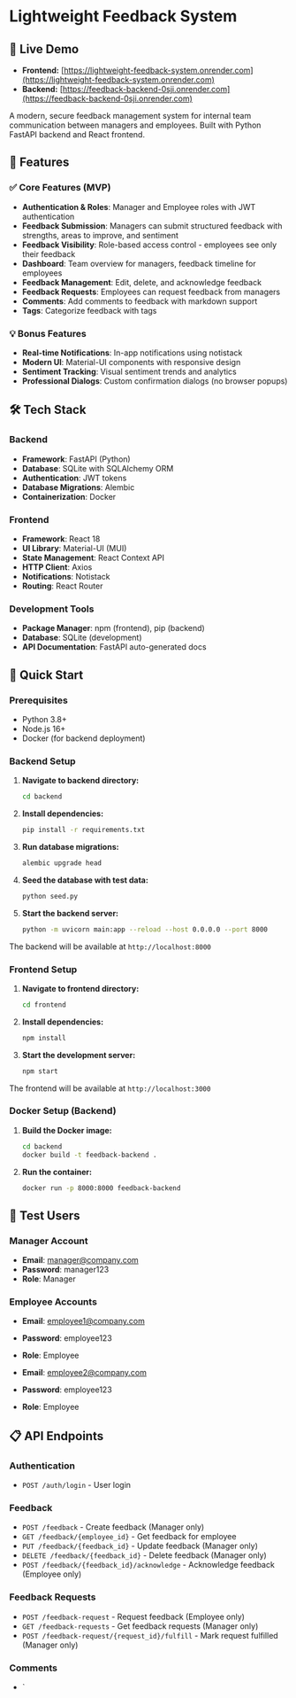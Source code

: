 # Lightweight Feedback System

## 🚀 Live Demo

- **Frontend:** [https://lightweight-feedback-system.onrender.com](https://lightweight-feedback-system.onrender.com)
- **Backend:** [https://feedback-backend-0sji.onrender.com](https://feedback-backend-0sji.onrender.com)

A modern, secure feedback management system for internal team communication between managers and employees. Built with Python FastAPI backend and React frontend.

## 🌟 Features

### ✅ Core Features (MVP)
- **Authentication & Roles**: Manager and Employee roles with JWT authentication
- **Feedback Submission**: Managers can submit structured feedback with strengths, areas to improve, and sentiment
- **Feedback Visibility**: Role-based access control - employees see only their feedback
- **Dashboard**: Team overview for managers, feedback timeline for employees
- **Feedback Management**: Edit, delete, and acknowledge feedback
- **Feedback Requests**: Employees can request feedback from managers
- **Comments**: Add comments to feedback with markdown support
- **Tags**: Categorize feedback with tags

### 💡 Bonus Features
- **Real-time Notifications**: In-app notifications using notistack
- **Modern UI**: Material-UI components with responsive design
- **Sentiment Tracking**: Visual sentiment trends and analytics
- **Professional Dialogs**: Custom confirmation dialogs (no browser popups)

## 🛠️ Tech Stack

### Backend
- **Framework**: FastAPI (Python)
- **Database**: SQLite with SQLAlchemy ORM
- **Authentication**: JWT tokens
- **Database Migrations**: Alembic
- **Containerization**: Docker

### Frontend
- **Framework**: React 18
- **UI Library**: Material-UI (MUI)
- **State Management**: React Context API
- **HTTP Client**: Axios
- **Notifications**: Notistack
- **Routing**: React Router

### Development Tools
- **Package Manager**: npm (frontend), pip (backend)
- **Database**: SQLite (development)
- **API Documentation**: FastAPI auto-generated docs

## 🚀 Quick Start

### Prerequisites
- Python 3.8+
- Node.js 16+
- Docker (for backend deployment)

### Backend Setup

1. **Navigate to backend directory:**
   ```bash
   cd backend
   ```

2. **Install dependencies:**
   ```bash
   pip install -r requirements.txt
   ```

3. **Run database migrations:**
   ```bash
   alembic upgrade head
   ```

4. **Seed the database with test data:**
   ```bash
   python seed.py
   ```

5. **Start the backend server:**
   ```bash
   python -m uvicorn main:app --reload --host 0.0.0.0 --port 8000
   ```

The backend will be available at `http://localhost:8000`

### Frontend Setup

1. **Navigate to frontend directory:**
   ```bash
   cd frontend
   ```

2. **Install dependencies:**
   ```bash
   npm install
   ```

3. **Start the development server:**
   ```bash
   npm start
   ```

The frontend will be available at `http://localhost:3000`

### Docker Setup (Backend)

1. **Build the Docker image:**
   ```bash
   cd backend
   docker build -t feedback-backend .
   ```

2. **Run the container:**
   ```bash
   docker run -p 8000:8000 feedback-backend
   ```

## 👥 Test Users

### Manager Account
- **Email**: manager@company.com
- **Password**: manager123
- **Role**: Manager

### Employee Accounts
- **Email**: employee1@company.com
- **Password**: employee123
- **Role**: Employee

- **Email**: employee2@company.com
- **Password**: employee123
- **Role**: Employee

## 📋 API Endpoints

### Authentication
- `POST /auth/login` - User login

### Feedback
- `POST /feedback` - Create feedback (Manager only)
- `GET /feedback/{employee_id}` - Get feedback for employee
- `PUT /feedback/{feedback_id}` - Update feedback (Manager only)
- `DELETE /feedback/{feedback_id}` - Delete feedback (Manager only)
- `POST /feedback/{feedback_id}/acknowledge` - Acknowledge feedback (Employee only)

### Feedback Requests
- `POST /feedback-request` - Request feedback (Employee only)
- `GET /feedback-requests` - Get feedback requests (Manager only)
- `POST /feedback-request/{request_id}/fulfill` - Mark request fulfilled (Manager only)

### Comments
- `